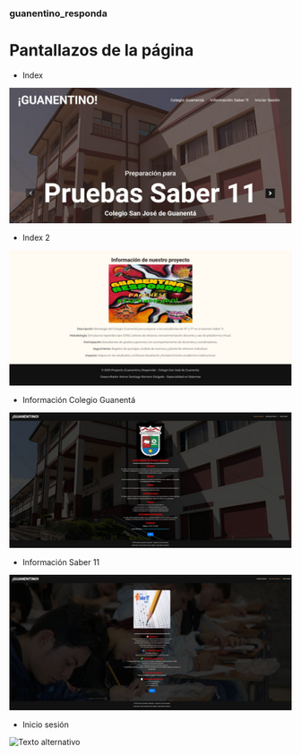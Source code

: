 ### guanentino_responda

# Pantallazos de la página

* Index

![Texto alternativo](img/index.jpg)

* Index 2

![Texto alternativo](img/index2.jpg)

* Información Colegio Guanentá

![Texto alternativo](img/guanenta.jpg)

* Información Saber 11

![Texto alternativo](img/saber.jpg)


* Inicio sesión

![Texto alternativo](img/sesión.jpg)






<!DOCTYPE html>
<html lang="en">
<head>
    <meta charset="UTF-8">
    <meta name="viewport" content="width=device-width, initial-scale=1.0">
    <title>¡Guanentino, responda!</title>
    <link rel="stylesheet" href="style.css">
